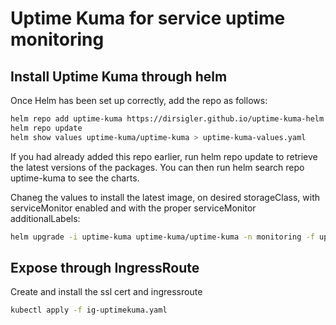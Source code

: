 # Uptime Kuma for service uptime monitoring

## Install Uptime Kuma through helm

Once Helm has been set up correctly, add the repo as follows:

```bash
helm repo add uptime-kuma https://dirsigler.github.io/uptime-kuma-helm
helm repo update
helm show values uptime-kuma/uptime-kuma > uptime-kuma-values.yaml
```

If you had already added this repo earlier, run helm repo update to retrieve the latest versions of the packages. You can then run helm search repo uptime-kuma to see the charts.

Chaneg the values to install the latest image, on desired storageClass, with serviceMonitor enabled and with the proper serviceMonitor additionalLabels:

```bash
helm upgrade -i uptime-kuma uptime-kuma/uptime-kuma -n monitoring -f uptime-kuma-values.yaml
```

## Expose through IngressRoute

Create and install the ssl cert and ingressroute

```bash
kubectl apply -f ig-uptimekuma.yaml
```
